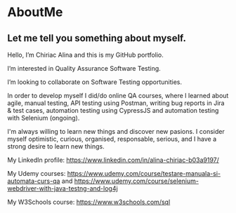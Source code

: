 # AboutMe
Let me tell you something about myself.
---------
Hello, I’m Chiriac Alina and this is my GitHub portfolio.

I’m interested in Quality Assurance Software Testing.

I’m looking to collaborate on Software Testing opportunities.

In order to develop myself I did/do online QA courses, where I learned about agile, manual testing, API testing using Postman, writing bug reports in Jira & test cases, automation testing using CypressJS and automation testing with Selenium (ongoing).

I'm always willing to learn new things and discover new pasions. I consider myself optimistic, curious, organised, responsable, serious, and I have a strong desire to learn new things.

My LinkedIn profile: https://www.linkedin.com/in/alina-chiriac-b03a9197/

My Udemy courses: https://www.udemy.com/course/testare-manuala-si-automata-curs-qa and https://www.udemy.com/course/selenium-webdriver-with-java-testng-and-log4j

My W3Schools course: https://www.w3schools.com/sql



